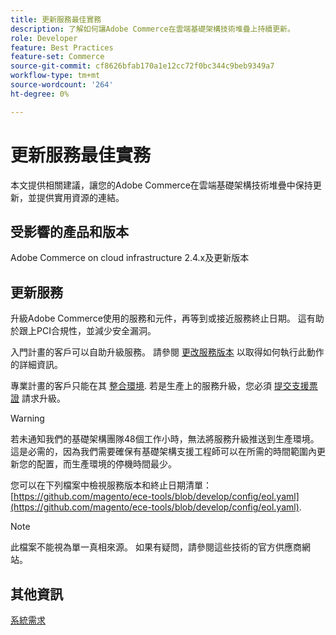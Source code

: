 ```yaml
---
title: 更新服務最佳實務
description: 了解如何讓Adobe Commerce在雲端基礎架構技術堆疊上持續更新。
role: Developer
feature: Best Practices
feature-set: Commerce
source-git-commit: cf8626bfab170a1e12cc72f0bc344c9beb9349a7
workflow-type: tm+mt
source-wordcount: '264'
ht-degree: 0%

---
```



# 更新服務最佳實務

本文提供相關建議，讓您的Adobe Commerce在雲端基礎架構技術堆疊中保持更新，並提供實用資源的連結。

## 受影響的產品和版本

Adobe Commerce on cloud infrastructure 2.4.x及更新版本

## 更新服務

升級Adobe Commerce使用的服務和元件，再等到或接近服務終止日期。 這有助於跟上PCI合規性，並減少安全漏洞。

入門計畫的客戶可以自助升級服務。 請參閱 [更改服務版本](https://devdocs.magento.com/cloud/project/services.html#change-service-version) 以取得如何執行此動作的詳細資訊。

專業計畫的客戶只能在其 [整合環境](https://experienceleague.adobe.com/docs/commerce-knowledge-base/kb/announcements/commerce-announcements/integration-environment-enhancement-request-pro-and-starter.html). 若是生產上的服務升級，您必須 [提交支援票證](https://experienceleague.adobe.com/docs/commerce-knowledge-base/kb/help-center-guide/magento-help-center-user-guide.html#submit-ticket) 請求升級。

>[!WARNING]
>
>若未通知我們的基礎架構團隊48個工作小時，無法將服務升級推送到生產環境。 這是必需的，因為我們需要確保有基礎架構支援工程師可以在所需的時間範圍內更新您的配置，而生產環境的停機時間最少。

您可以在下列檔案中檢視服務版本和終止日期清單： [https://github.com/magento/ece-tools/blob/develop/config/eol.yaml](https://github.com/magento/ece-tools/blob/develop/config/eol.yaml).

>[!NOTE]
>
>此檔案不能視為單一真相來源。 如果有疑問，請參閱這些技術的官方供應商網站。

## 其他資訊

[系統需求](../../../installation/system-requirements.md)
